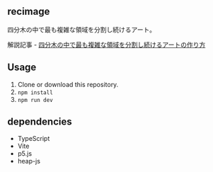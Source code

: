 ## recimage

四分木の中で最も複雑な領域を分割し続けるアート。

解説記事 - [四分木の中で最も複雑な領域を分割し続けるアートの作り方](https://zenn.dev/baroqueengine/articles/ccf3ac7a2c9332)

## Usage

1. Clone or download this repository.
1. `npm install`
1. `npm run dev`

## dependencies

- TypeScript
- Vite
- p5.js
- heap-js
